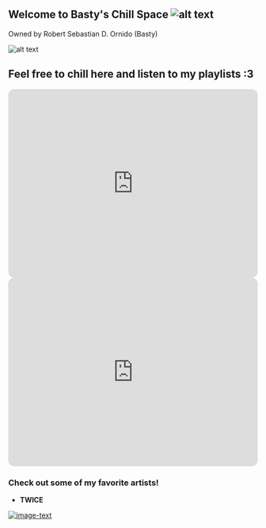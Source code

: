 ## Welcome to Basty's Chill Space ![alt text](https://media.giphy.com/media/UaoxTrl8z1wre/giphy.gif)
Owned by Robert Sebastian D. Ornido (Basty)

![alt text](https://media.giphy.com/media/J5WxSrLAlcbS2afF8i/giphy.gif)



## Feel free to chill here and listen to my playlists :3

<iframe style="border-radius:12px" src="https://open.spotify.com/embed/playlist/3S1QDInnDh7MSLnhlAopVL?utm_source=generator" width="100%" height="380" frameBorder="0" allowfullscreen="" allow="autoplay; clipboard-write; encrypted-media; fullscreen; picture-in-picture"></iframe>



<iframe style="border-radius:12px" src="https://open.spotify.com/embed/playlist/7eXMUw30CSJBt5yCDPqaiD?utm_source=generator" width="100%" height="380" frameBorder="0" allowfullscreen="" allow="autoplay; clipboard-write; encrypted-media; fullscreen; picture-in-picture"></iframe>



### Check out some of my favorite artists!


- **TWICE**

[![image-text](https://i.pinimg.com/550x/60/1a/f8/601af86a5840fd0f36cf2e5acf756f70.jpg)](https://open.spotify.com/artist/7n2Ycct7Beij7Dj7meI4X0?si=9cdc817add314c0c)
